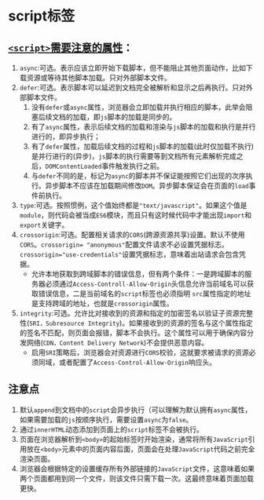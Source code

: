 # script标签
## [`` <script> ``需要注意的属性](https://blog.csdn.net/Umbrella_Um/article/details/103060086)：
   1. `` async ``:可选。表示应该立即开始下载脚本，但不能阻止其他页面动作，比如下载资源或等待其他脚本加载。只对外部脚本文件。
   2. `` defer ``:可选。表示脚本可以延迟到文档完全被解析和显示之后再执行。只对外部脚本文件。
      1. 没有`` defer ``或`` async ``属性，浏览器会立即加载并执行相应的脚本，此举会阻塞后续文档的加载，即`` js ``脚本的加载是同步的。
      2. 有了`` async ``属性，表示后续文档的加载和渲染与`` js ``脚本的加载和执行是并行进行的，即异步执行；
      3. 有了`` defer ``属性，加载后续文档的过程和`` js ``脚本的加载(此时仅加载不执行)是并行进行的(异步)，`` js ``脚本的执行需要等到文档所有元素解析完成之后，`` DOMContentLoaded ``事件触发执行之前。
      4. 与`` defer ``不同的是，标记为`` async ``的脚本并不保证能按照它们出现的次序执行。异步脚本不应该在加载期间修改`` DOM ``。异步脚本保证会在页面的`` load ``事件前执行。
   3. `` type ``:可选。按照惯例，这个值始终都是`` "text/javascript" ``。如果这个值是`` module ``，则代码会被当成`` ES6 ``模块，而且只有这时候代码中才能出现`` import ``和`` export ``关键字。
   4. `` crossorigin ``:可选。配置相关请求的`` CORS ``(跨源资源共享)设置。默认不使用`` CORS ``。`` crossorigin= "anonymous" ``配置文件请求不必设置凭据标志。`` crossorigin="use-credentials" ``设置凭据标志，意味着出站请求会包含凭据。
       - 允许本地获取到跨域脚本的错误信息，但有两个条件：一是跨域脚本的服务器必须通过`` Access-Controll-Allow-Origin ``头信息允许当前域名可以获取错误信息，二是当前域名的`` script ``标签也必须指明 `` src ``属性指定的地址是支持跨域的地址，也就是`` crossorigin ``属性。
   5. `` integrity ``:可选。允许比对接收到的资源和指定的加密签名以验证子资源完整性(`` SRI，Subresource Integrity ``)。如果接收到的资源的签名与这个属性指定的签名不匹配，则页面会报错，脚本不会执行。这个属性可以用于确保内容分发网络(`` CDN，Content Delivery Network ``)不会提供恶意内容。
       - 启用`` SRI ``策略后，浏览器会对资源进行`` CORS ``校验，这就要求被请求的资源必须同域，或者配置了`` Access-Control-Allow-Origin ``响应头。

## 注意点
1. 默认`` append ``到文档中的`` script ``会异步执行（可以理解为默认拥有`` async ``属性，如果需要加载的`` js ``按顺序执行，需要设置`` async ``为`` false ``。
2. 通过`` innerHTML ``动态添加到页面上的`` script ``标签不会被执行。
3. 页面在浏览器解析到`` <body> ``的起始标签时开始渲染，通常将所有`` JavaScript ``引用放在`` <body> ``元素中的页面内容后面，页面会在处理`` JavaScript ``代码之前完全渲染页面。
4. 浏览器会根据特定的设置缓存所有外部链接的`` JavaScript ``文件，这意味着如果两个页面都用到同一个文件，则该文件只需下载一次。这最终意味着页面加载更快。